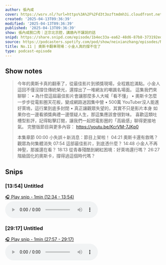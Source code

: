 ```yaml
---
author: 張內咸
cover: https://wsrv.nl/?url=https%3A%2F%2Fd3t3ozftmdmh3i.cloudfront.net%2Fstaging%2Fpodcast_uploaded_nologo%2F43086198%2F43086198-1744989503321-18f558ebac4fc.jpg&w=200&h=200
created: '2025-04-13T09:36:39'
modified: '2025-04-13T09:36:39'
published: '2025-04-13T09:36:39'
show: 張內咸脫口秀｜正宗北京腔，講牆內不讓說的話
snipd: https://share.snipd.com/episode/1b4ec33a-ea62-48d6-87b8-373192edb50d
source: https://podcasters.spotify.com/pod/show/neixianzhang/episodes/No-11-e313935
title: No.11 | 奧斯卡翻車現場：小金人真的撐不住了
type: podcast-episode
---
```



## Show notes
> 今年的奧斯卡真的翻車了，從最佳影片到頒獎現場，全程尷尬滿點。小金人這回不僅沒撐住傳統榮光，還撐出了一堆網友的嘲諷名場面。
> 這集我們來聊聊：
> •	為什麼這屆最佳影片會讓那麼多人大喊「看不懂」
> •	奧斯卡怎麼一步步從電影圈天花板，變成網路迷因集中營
> •	500萬 YouTuber沒人能進好萊塢，這行業到底多封閉
> •	真正讓觀眾失望的，其實不只是影片本身
> 如果你也一邊看頒獎典禮一邊懷疑人生，那這集應該會很對味。
> 喜歡這類吐槽型影評，記得點擊訂閱，讓我們一起把電影圈的「高級感」聊得更接地氣。
> 完整版節目與更多內容：
> https://youtu.be/KcrVM-7JKp0 
> 
> 本集章節 
> 00:00 小失誤＋新消息：節目上架啦！
> 04:21 奧斯卡還有救嗎？觀眾為何集體消失
> 07:54 這部最佳影片，到底憑什麼？
> 14:48 小金人不再神聖，那誰還在看？
> 18:13 從青春殘酷到網紅困境：好萊塢還行嗎？
> 26:27 階級固化的奧斯卡，撐得過這個時代嗎？

## Snips
### [13:54] Untitled
[🎧 Play snip - 1min️ (12:34 - 13:54)](https://share.snipd.com/snip/7bd8dcb8-0485-4e6a-b818-8f9190c95289)
<audio controls> <source src="https://anchor.fm/s/10168e898/podcast/play/100819493/https%3A%2F%2Fd3ctxlq1ktw2nl.cloudfront.net%2Fstaging%2F2025-3-4%2F397797424-44100-2-6ca5240d32529.m4a#t=12:34,13:54"> </audio>
### [29:17] Untitled
[🎧 Play snip - 1min️ (27:57 - 29:17)](https://share.snipd.com/snip/73bc80bd-a7e0-4d56-931f-c62e98abd6a8)
<audio controls> <source src="https://anchor.fm/s/10168e898/podcast/play/100819493/https%3A%2F%2Fd3ctxlq1ktw2nl.cloudfront.net%2Fstaging%2F2025-3-4%2F397797424-44100-2-6ca5240d32529.m4a#t=27:57,29:17"> </audio>
